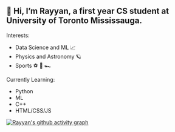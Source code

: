 ## 👋 Hi, I’m Rayyan, a first year CS student at University of Toronto Mississauga.

Interests:
- Data Science and ML 📈
- Physics and Astronomy 🪐
- Sports ⚽ 🏀 🏎️

Currently Learning:
- Python
- ML
- C++
- HTML/CSS/JS

[![Rayyan's github activity graph](https://activity-graph.herokuapp.com/graph?username=rayyanaamir22&custom_title=Stats%20hide_border=true)](https://github.com/rayyanaamir22/github-readme-activity-graph)

<!---
rayyanaamir22/rayyanaamir22 is a ✨ special ✨ repository because its `README.md` (this file) appears on your GitHub profile.
You can click the Preview link to take a look at your changes.
--->
